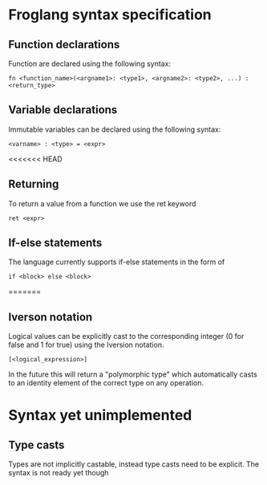 # Froglang syntax specification

## Function declarations
Function are declared using the following syntax:
```
fn <function_name>(<argname1>: <type1>, <argname2>: <type2>, ...) : <return_type>
```

## Variable declarations
Immutable variables can be declared using the following syntax:
```
<varname> : <type> = <expr>
```

<<<<<<< HEAD
## Returning
To return a value from a function we use the ret keyword
```
ret <expr>
```

## If-else statements
The language currently supports if-else statements in the form of
```
if <block> else <block>
```
=======
## Iverson notation
Logical values can be explicitly cast to the corresponding integer (0 for false and 1 for true) using the Iversion notation.
```
[<logical_expression>]
```
In the future this will return a "polymorphic type" which automatically casts to an identity element of the correct type on any operation.
# Syntax yet unimplemented

## Type casts
Types are not implicitly castable, instead type casts need to be explicit. The syntax is not ready yet though
